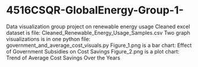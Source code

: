 # 4516CSQR-GlobalEnergy-Group-1-
Data visualization group project on renewable energy usage 
Cleaned excel dataset is file: Cleaned_Renewable_Energy_Usage_Samples.csv
Two graph visualizations is in one python file: government_and_average_cost_visuals.py
Figure_1.png is a bar chart: Effect of Government Subsidies on Cost Savings
Figure_2.png is a plot chart: Trend of Average Cost Savings Over the Years
